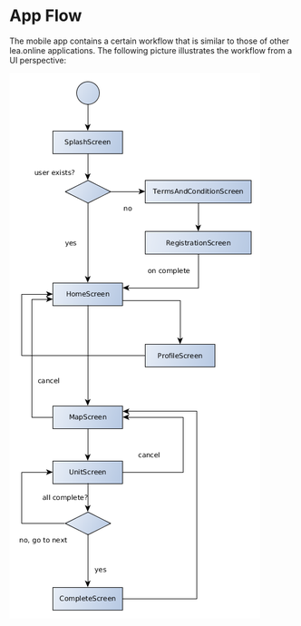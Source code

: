 # App Flow

The mobile app contains a certain workflow that is similar to those of other lea.online applications.
The following picture illustrates the workflow from a UI perspective:

![lea.app workflow](../../arch/application-flow.png)
